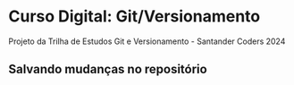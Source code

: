 # Curso Digital: Git/Versionamento
Projeto da Trilha de Estudos Git e Versionamento - Santander Coders 2024

## Salvando mudanças no repositório
